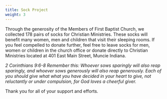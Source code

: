 ```yaml
---
title: Sock Project
weight: 3
---
```


Through the generosity of the Members of First Baptist Church, we collected 178 pairs of socks for Christian Ministries.  These socks will benefit many women, men and children that visit their sleeping rooms.  If you feel compelled to donate further, feel free to leave socks for men, women or children in the church office or donate directly to Christian Ministries located at 401 East Main Street, Muncie Indiana.   








*2 Corinthians 9:6-8 Remember this: Whoever sows sparingly will also reap sparingly, and whoever sows generously will also reap generously.  Each of you should give what what you have decided in your heart to give, not reluctantly or under compulsion, for God loves a cheerful giver.*   












Thank you for all of your support and efforts.